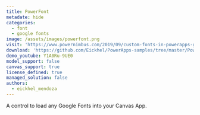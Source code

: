 ```yaml
---
title: PowerFont
metadate: hide
categories:
  - font
  - google fonts
image: /assets/images/powerfont.png
visit: 'https://www.powernimbus.com/2019/09/custom-fonts-in-powerapps-google-font-loader/'
download: 'https://github.com/Eickhel/PowerApps-samples/tree/master/PowerFont/PCF/Code'
demo_youtube: Y1A0Ru-9UE0
model_support: false
canvas_support: true
license_defined: true
managed_solution: false
authors:
  - eickhel_mendoza
---
```


A control to load any Google Fonts into your Canvas App.
